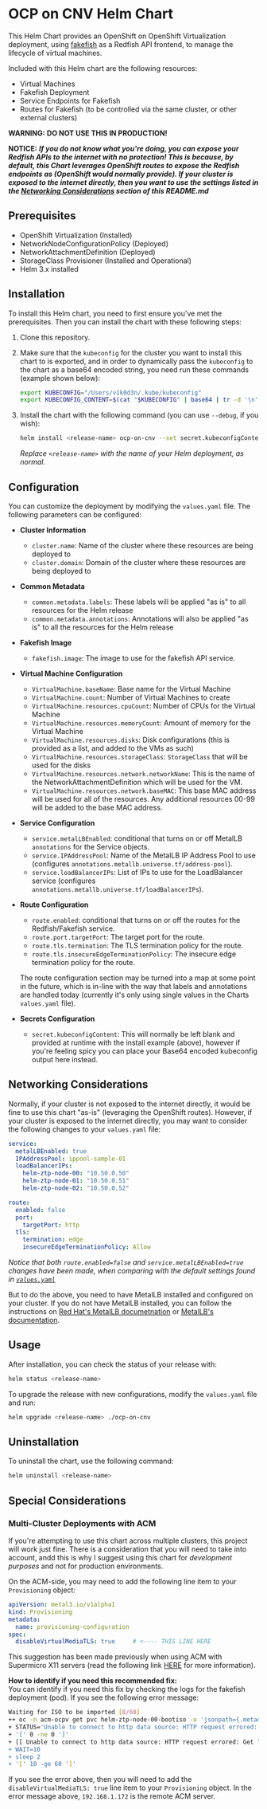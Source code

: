 # OCP on CNV Helm Chart
This Helm Chart provides an OpenShift on OpenShift Virtualization deployment, using [fakefish](https://github.com/openshift-metal3/fakefish) as a Redfish API frontend, to manage the lifecycle of virtual machines.

Included with this Helm chart are the following resources:

- Virtual Machines
- Fakefish Deployment
- Service Endpoints for Fakefish
- Routes for Fakefish (to be controlled via the same cluster, or other external clusters)

**WARNING:** **DO NOT USE THIS IN PRODUCTION!** <br>

**NOTICE:** ***If you ***do not know what you're doing***, **you can expose your Redfish APIs to the internet with no protection**! This is because, by default, this Chart leverages OpenShift routes to expose the Redfish endpoints as (OpenShift would normally provide). If your cluster is exposed to the internet directly, then you want to use the settings listed in the [Networking Considerations](./#networking-considerations) section of this README.md***

## Prerequisites

- OpenShift Virtualization (Installed)
- NetworkNodeConfigurationPolicy (Deployed)
- NetworkAttachmentDefinition (Deployed)
- StorageClass Provisioner (Installed and Operational)
- Helm 3.x installed

## Installation

To install this Helm chart, you need to first ensure you've met the prerequisites. Then you can install the chart with these following steps:

1. Clone this repository.

2. Make sure that the `kubeconfig` for the cluster you want to install this chart to is exported, and in order to dynamically pass the `kubeconfig` to the chart as a base64 encoded string, you need run these commands (example shown below):

   ```bash
   export KUBECONFIG="/Users/v1k0d3n/.kube/kubeconfig"
   export KUBECONFIG_CONTENT=$(cat "$KUBECONFIG" | base64 | tr -d '\n')
   ```

3. Install the chart with the following command (you can use `--debug`, if you wish):

   ```bash
   helm install <release-name> ocp-on-cnv --set secret.kubeconfigContent="$KUBECONFIG_CONTENT"
   ```

   _Replace `<release-name>` with the name of your Helm deployment, as normal._

## Configuration

You can customize the deployment by modifying the `values.yaml` file. The following parameters can be configured:

- **Cluster Information**
  - `cluster.name`: Name of the cluster where these resources are being deployed to
  - `cluster.domain`: Domain of the cluster where these resources are being deployed to

- **Common Metadata**
  - `common.metadata.labels`: These labels will be applied "as is" to all resources for the Helm release
  - `common.metadata.annotations`: Annotations will also be applied "as is" to all the resources for the Helm release

- **Fakefish Image**
  - `fakefish.image`: The image to use for the fakefish API service.

- **Virtual Machine Configuration**
  - `VirtualMachine.baseName`: Base name for the Virtual Machine
  - `VirtualMachine.count`: Number of Virtual Machines to create
  - `VirtualMachine.resources.cpuCount`: Number of CPUs for the Virtual Machine
  - `VirtualMachine.resources.memoryCount`: Amount of memory for the Virtual Machine
  - `VirtualMachine.resources.disks`: Disk configurations (this is provided as a list, and added to the VMs as such)
  - `VirtualMachine.resources.storageClass`: `StorageClass` that will be used for the disks
  - `VirtualMachine.resources.network.networkName`: This is the name of the NetworkAttachmentDefinition which will be used for the VM.
  - `VirtualMachine.resources.network.baseMAC`: This base MAC address will be used for all of the resources. Any additional resources 00-99 will be added to the base MAC address.

- **Service Configuration**
  - `service.metalLBEnabled`: conditional that turns on or off MetalLB `annotations` for the Service objects.
  - `service.IPAddressPool`: Name of the MetalLB IP Address Pool to use (configures `annotations.metallb.universe.tf/address-pool`).
  - `service.loadBalancerIPs`: List of IPs to use for the LoadBalancer service (configures `annotations.metallb.universe.tf/loadBalancerIPs`).

- **Route Configuration**
  - `route.enabled`: conditional that turns on or off the routes for the Redfish/Fakefish service.
  - `route.port.targetPort`: The target port for the route.
  - `route.tls.termination`: The TLS termination policy for the route.
  - `route.tls.insecureEdgeTerminationPolicy`: The insecure edge termination policy for the route.

   The route configuration section may be turned into a map at some point in the future, which is in-line with the way that labels and annotations are handled today (currently it's only using single values in the Charts `values.yaml` file).

- **Secrets Configuration**
  - `secret.kubeconfigContent`: This will normally be left blank and provided at runtime with the install example (above), however if you're feeling spicy you can place your Base64 encoded kubeconfig output here instead.

## Networking Considerations

Normally, if your cluster is not exposed to the internet directly, it would be fine to use this chart "as-is" (leveraging the OpenShift routes). However, if your cluster is exposed to the internet directly, you may want to consider the following changes to your `values.yaml` file:

```yaml
service:
  metalLBEnabled: true
  IPAddressPool: ippool-sample-01
  loadBalancerIPs:
    helm-ztp-node-00: "10.50.0.50"
    helm-ztp-node-01: "10.50.0.51"
    helm-ztp-node-02: "10.50.0.52"

route:
  enabled: false
  port:
    targetPort: http
  tls:
    termination: edge
    insecureEdgeTerminationPolicy: Allow
```

*Notice that both `route.enabled=false` and `service.metalLBEnabled=true` changes have been made, when comparing with the default settings found in [`values.yaml`](./ocp-on-cnv/values.yaml)*

But to do the above, you need to have MetalLB installed and configured on your cluster. If you do not have MetalLB installed, you can follow the instructions on [Red Hat's MetalLB documetnation](https://docs.openshift.com/container-platform/4.17/networking/networking_operators/metallb-operator/metallb-operator-install.html) or [MetalLB's documentation](https://metallb.universe.tf/).

## Usage

After installation, you can check the status of your release with:

```bash
helm status <release-name>
```

To upgrade the release with new configurations, modify the `values.yaml` file and run:

```bash
helm upgrade <release-name> ./ocp-on-cnv
```

## Uninstallation

To uninstall the chart, use the following command:

```bash
helm uninstall <release-name>
```

## Special Considerations

### Multi-Cluster Deployments with ACM

If you're attempting to use this chart across multiple clusters, this project will work just fine. There is a consideration that you will need to take into account, andd this is why I suggest using this chart for _development purposes_ and not for production environments.

On the ACM-side, you may need to add the following line item to your `Provisioning` object:

```yaml
apiVersion: metal3.io/v1alpha1
kind: Provisioning
metadata:
  name: provisioning-configuration
spec:
  disableVirtualMediaTLS: true     # <---- THIS LINE HERE
```

This suggestion has been made previously when using ACM with Supermicro X11 servers (read the following link [HERE](https://docs.openshift.com/container-platform/4.16/edge_computing/ztp-deploying-far-edge-sites.html#ztp-troubleshooting-ztp-gitops-supermicro-tls_ztp-deploying-far-edge-sites) for more information).

**How to identify if you need this recommended fix:** <br>
You can identify if you need this fix by checking the logs for the fakefish deployment (pod). If you see the following error message:

```bash
Waiting for ISO to be imported [8/60]
++ oc -n acm-ocpv get pvc helm-ztp-node-00-bootiso -o 'jsonpath={.metadata.annotations.cdi\.kubevirt\.io/storage\.condition\.running\.message}'
+ STATUS='Unable to connect to http data source: HTTP request errored: Get "https://192.168.1.172:6183/redfish/boot-7847b914-f008-4969-9196-6d58ee165204.iso": tls: failed to verify certificate: x509: cannot validate certificate for 192.168.1.172 because it doesn'\''t contain any IP SANs'
+ '[' 0 -ne 0 ']'
+ [[ Unable to connect to http data source: HTTP request errored: Get "https://192.168.1.172:6183/redfish/boot-7847b914-f008-4969-9196-6d58ee165204.iso": tls: failed to verify certificate: x509: cannot validate certificate for 192.168.1.172 because it doesn't contain any IP SANs != \I\m\p\o\r\t\ \C\o\m\p\l\e\t\e ]]
+ WAIT=10
+ sleep 2
+ '[' 10 -ge 60 ']'
```

If you see the error above, then you will need to add the `disableVirtualMediaTLS: true` line item to your `Provisioning` object. In the error message above, `192.168.1.172` is the remote ACM server.
